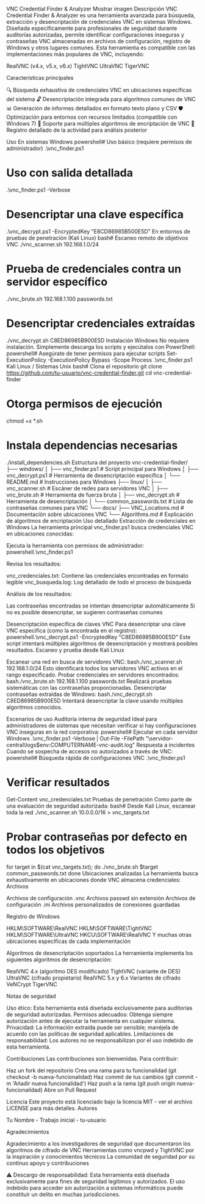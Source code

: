 VNC Credential Finder & Analyzer
Mostrar imagen
Descripción
VNC Credential Finder & Analyzer es una herramienta avanzada para búsqueda, extracción y desencriptación de credenciales VNC en sistemas Windows. Diseñada específicamente para profesionales de seguridad durante auditorías autorizadas, permite identificar configuraciones inseguras y contraseñas VNC almacenadas en archivos de configuración, registro de Windows y otros lugares comunes.
Esta herramienta es compatible con las implementaciones más populares de VNC, incluyendo:

RealVNC (v4.x, v5.x, v6.x)
TightVNC
UltraVNC
TigerVNC

Características principales

🔍 Búsqueda exhaustiva de credenciales VNC en ubicaciones específicas del sistema
🔓 Desencriptación integrada para algoritmos comunes de VNC
📊 Generación de informes detallados en formato texto plano y CSV
🛡️ Optimización para entornos con recursos limitados (compatible con Windows 7)
🔑 Soporte para múltiples algoritmos de encriptación de VNC
📝 Registro detallado de la actividad para análisis posterior

Uso
En sistemas Windows
powershell# Uso básico (requiere permisos de administrador)
.\vnc_finder.ps1

# Uso con salida detallada
.\vnc_finder.ps1 -Verbose

# Desencriptar una clave específica
.\vnc_decrypt.ps1 -EncryptedKey "E8CD86985B500E5D"
En entornos de pruebas de penetración (Kali Linux)
bash# Escaneo remoto de objetivos VNC
./vnc_scanner.sh 192.168.1.0/24

# Prueba de credenciales contra un servidor específico
./vnc_brute.sh 192.168.1.100 passwords.txt

# Desencriptar credenciales extraídas
./vnc_decrypt.sh C8ED86985B900E5D
Instalación
Windows
No requiere instalación. Simplemente descarga los scripts y ejecútalos con PowerShell:
powershell# Asegúrate de tener permisos para ejecutar scripts
Set-ExecutionPolicy -ExecutionPolicy Bypass -Scope Process
.\vnc_finder.ps1
Kali Linux / Sistemas Unix
bash# Clona el repositorio
git clone https://github.com/tu-usuario/vnc-credential-finder.git
cd vnc-credential-finder

# Otorga permisos de ejecución
chmod +x *.sh

# Instala dependencias necesarias
./install_dependencies.sh
Estructura del proyecto
vnc-credential-finder/
├── windows/
│   ├── vnc_finder.ps1         # Script principal para Windows
│   ├── vnc_decrypt.ps1        # Herramienta de desencriptación específica
│   └── README.md              # Instrucciones para Windows
├── linux/
│   ├── vnc_scanner.sh         # Escáner de redes para servidores VNC
│   ├── vnc_brute.sh           # Herramienta de fuerza bruta
│   ├── vnc_decrypt.sh         # Herramienta de desencriptación
│   └── common_passwords.txt   # Lista de contraseñas comunes para VNC
└── docs/
    ├── VNC_Locations.md       # Documentación sobre ubicaciones VNC
    └── Algorithms.md          # Explicación de algoritmos de encriptación
Uso detallado
Extracción de credenciales en Windows
La herramienta principal vnc_finder.ps1 busca credenciales VNC en ubicaciones conocidas:

Ejecuta la herramienta con permisos de administrador:
powershell.\vnc_finder.ps1

Revisa los resultados:

vnc_credenciales.txt: Contiene las credenciales encontradas en formato legible
vnc_busqueda.log: Log detallado de todo el proceso de búsqueda


Análisis de los resultados:

Las contraseñas encontradas se intentan desencriptar automáticamente
Si no es posible desencriptar, se sugieren contraseñas comunes



Desencriptación específica de claves VNC
Para desencriptar una clave VNC específica (como la encontrada en el registro):
powershell.\vnc_decrypt.ps1 -EncryptedKey "C8ED86985B900E5D"
Este script intentará múltiples algoritmos de desencriptación y mostrará posibles resultados.
Escaneo y prueba desde Kali Linux

Escanear una red en busca de servidores VNC:
bash./vnc_scanner.sh 192.168.1.0/24
Esto identificará todos los servidores VNC activos en el rango especificado.
Probar credenciales en servidores encontrados:
bash./vnc_brute.sh 192.168.1.100 passwords.txt
Realizará pruebas sistemáticas con las contraseñas proporcionadas.
Desencriptar contraseñas extraídas de Windows:
bash./vnc_decrypt.sh C8ED86985B900E5D
Intentará desencriptar la clave usando múltiples algoritmos conocidos.

Escenarios de uso
Auditoría interna de seguridad
Ideal para administradores de sistemas que necesitan verificar si hay configuraciones VNC inseguras en la red corporativa:
powershell# Ejecutar en cada servidor Windows
.\vnc_finder.ps1 -Verbose | Out-File -FilePath "\\servidor-central\logs\$env:COMPUTERNAME-vnc-audit.log"
Respuesta a incidentes
Cuando se sospecha de accesos no autorizados a través de VNC:
powershell# Búsqueda rápida de configuraciones VNC
.\vnc_finder.ps1

# Verificar resultados
Get-Content vnc_credenciales.txt
Pruebas de penetración
Como parte de una evaluación de seguridad autorizada:
bash# Desde Kali Linux, escanear toda la red
./vnc_scanner.sh 10.0.0.0/16 > vnc_targets.txt

# Probar contraseñas por defecto en todos los objetivos
for target in $(cat vnc_targets.txt); do
    ./vnc_brute.sh $target common_passwords.txt
done
Ubicaciones analizadas
La herramienta busca exhaustivamente en ubicaciones donde VNC almacena credenciales:
Archivos

Archivos de configuración .vnc
Archivos passwd sin extensión
Archivos de configuración .ini
Archivos personalizados de conexiones guardadas

Registro de Windows

HKLM\SOFTWARE\RealVNC
HKLM\SOFTWARE\TightVNC
HKLM\SOFTWARE\UltraVNC
HKCU\SOFTWARE\RealVNC
Y muchas otras ubicaciones específicas de cada implementación

Algoritmos de desencriptación soportados
La herramienta implementa los siguientes algoritmos de desencriptación:

RealVNC 4.x (algoritmo DES modificado)
TightVNC (variante de DES)
UltraVNC (cifrado propietario)
RealVNC 5.x y 6.x
Variantes de cifrado VeNCrypt
TigerVNC

Notas de seguridad

Uso ético: Esta herramienta está diseñada exclusivamente para auditorías de seguridad autorizadas.
Permisos adecuados: Obtenga siempre autorización antes de ejecutar la herramienta en cualquier sistema.
Privacidad: La información extraída puede ser sensible; manéjela de acuerdo con las políticas de seguridad aplicables.
Limitaciones de responsabilidad: Los autores no se responsabilizan por el uso indebido de esta herramienta.

Contribuciones
Las contribuciones son bienvenidas. Para contribuir:

Haz un fork del repositorio
Crea una rama para tu funcionalidad (git checkout -b nueva-funcionalidad)
Haz commit de tus cambios (git commit -m 'Añadir nueva funcionalidad')
Haz push a la rama (git push origin nueva-funcionalidad)
Abre un Pull Request

Licencia
Este proyecto está licenciado bajo la licencia MIT - ver el archivo LICENSE para más detalles.
Autores

Tu Nombre - Trabajo inicial - tu-usuario

Agradecimientos

Agradecimiento a los investigadores de seguridad que documentaron los algoritmos de cifrado de VNC
Herramientas como vncpwd y TightVNC por la inspiración y conocimientos técnicos
La comunidad de seguridad por su continuo apoyo y contribuciones


⚠️ Descargo de responsabilidad: Esta herramienta está diseñada exclusivamente para fines de seguridad legítimos y autorizados. El uso indebido para acceder sin autorización a sistemas informáticos puede constituir un delito en muchas jurisdicciones.
